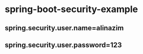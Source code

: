 # spring-boot-security-example
## spring.security.user.name=alinazim
## spring.security.user.password=123
